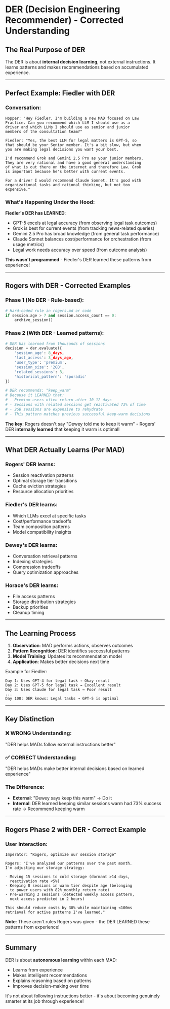 # DER (Decision Engineering Recommender) - Corrected Understanding

## The Real Purpose of DER

The DER is about **internal decision learning**, not external instructions. It learns patterns and makes recommendations based on accumulated experience.

---

## Perfect Example: Fiedler with DER

### Conversation:
```
Hopper: "Hey Fiedler, I'm building a new MAD focused on Law
Practice. Can you recommend which LLM I should use as a
driver and which LLMs I should use as senior and junior
members of the consultation team?"

Fiedler: "Yes, the best LLM for legal matters is GPT-5, so
that should be your Senior member. It's a bit slow, but when
you are making legal decisions you want your best.

I'd recommend Grok and Gemini 2.5 Pro as your junior members.
They are very rational and have a good general understanding
of what is out there on the internet and therefore Law. Grok
is important because he's better with current events.

For a driver I would recommend Claude Sonnet. It's good with
organizational tasks and rational thinking, but not too
expensive."
```

### What's Happening Under the Hood:

**Fiedler's DER has LEARNED**:
- GPT-5 excels at legal accuracy (from observing legal task outcomes)
- Grok is best for current events (from tracking news-related queries)
- Gemini 2.5 Pro has broad knowledge (from general task performance)
- Claude Sonnet balances cost/performance for orchestration (from usage metrics)
- Legal work needs accuracy over speed (from outcome analysis)

**This wasn't programmed** - Fiedler's DER learned these patterns from experience!

---

## Rogers with DER - Corrected Examples

### Phase 1 (No DER - Rule-based):
```python
# Hard-coded rule in rogers.md or code
if session.age > 7 and session.access_count == 0:
    archive_session()
```

### Phase 2 (With DER - Learned patterns):
```python
# DER has learned from thousands of sessions
decision = der.evaluate({
    'session_age': 8_days,
    'last_access': 3_days_ago,
    'user_type': 'premium',
    'session_size': '2GB',
    'related_sessions': 3,
    'historical_pattern': 'sporadic'
})

# DER recommends: "keep_warm"
# Because it LEARNED that:
# - Premium users often return after 10-12 days
# - Sessions with related sessions get reactivated 73% of time
# - 2GB sessions are expensive to rehydrate
# - This pattern matches previous successful keep-warm decisions
```

**The key**: Rogers doesn't say "Dewey told me to keep it warm" - Rogers' DER **internally learned** that keeping it warm is optimal!

---

## What DER Actually Learns (Per MAD)

### Rogers' DER learns:
- Session reactivation patterns
- Optimal storage tier transitions
- Cache eviction strategies
- Resource allocation priorities

### Fiedler's DER learns:
- Which LLMs excel at specific tasks
- Cost/performance tradeoffs
- Team composition patterns
- Model compatibility insights

### Dewey's DER learns:
- Conversation retrieval patterns
- Indexing strategies
- Compression tradeoffs
- Query optimization approaches

### Horace's DER learns:
- File access patterns
- Storage distribution strategies
- Backup priorities
- Cleanup timing

---

## The Learning Process

1. **Observation**: MAD performs actions, observes outcomes
2. **Pattern Recognition**: DER identifies successful patterns
3. **Model Training**: Updates its recommendation model
4. **Application**: Makes better decisions next time

Example for Fiedler:
```
Day 1: Uses GPT-4 for legal task → Okay result
Day 2: Uses GPT-5 for legal task → Excellent result
Day 3: Uses Claude for legal task → Poor result
...
Day 100: DER knows: Legal tasks → GPT-5 is optimal
```

---

## Key Distinction

### ❌ WRONG Understanding:
"DER helps MADs follow external instructions better"

### ✅ CORRECT Understanding:
"DER helps MADs make better internal decisions based on learned experience"

### The Difference:
- **External**: "Dewey says keep this warm" → Do it
- **Internal**: DER learned keeping similar sessions warm had 73% success rate → Recommend keeping warm

---

## Rogers Phase 2 with DER - Correct Example

### User Interaction:
```
Imperator: "Rogers, optimize our session storage"

Rogers: "I've analyzed our patterns over the past month.
I'm adjusting our storage strategy:

- Moving 15 sessions to cold storage (dormant >14 days,
  reactivation rate <5%)
- Keeping 8 sessions in warm tier despite age (belonging
  to power users with 82% monthly return rate)
- Pre-warming 3 sessions (detected weekly access pattern,
  next access predicted in 2 hours)

This should reduce costs by 30% while maintaining <100ms
retrieval for active patterns I've learned."
```

**Note**: These aren't rules Rogers was given - the DER LEARNED these patterns from experience!

---

## Summary

DER is about **autonomous learning** within each MAD:
- Learns from experience
- Makes intelligent recommendations
- Explains reasoning based on patterns
- Improves decision-making over time

It's not about following instructions better - it's about becoming genuinely smarter at its job through experience!
